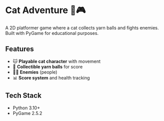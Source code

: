 # Cat Adventure 🐾🎮

A 2D platformer game where a cat collects yarn balls and fights enemies. Built with PyGame for educational purposes.

## Features
- 🐱 **Playable cat character** with movement
- 🧶 **Collectible yarn balls** for score
- 🙎‍♂️ **Enemies** (people)
- 📊 **Score system** and health tracking

## Tech Stack
- Python 3.10+
- PyGame 2.5.2
